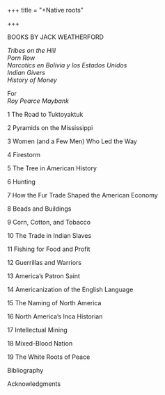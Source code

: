 +++
title = "+Native roots"

+++

BOOKS BY JACK WEATHERFORD

*Tribes on the Hill  
Porn Row  
Narcotics en Bolivia y los Estados Unidos  
Indian Givers  
History of Money*





For  
*Roy Pearce Maybank*  






1 The Road to Tuktoyaktuk

2 Pyramids on the Mississippi

3 Women \(and a Few Men\) Who Led the Way

4 Firestorm

5 The Tree in American History

6 Hunting

7 How the Fur Trade Shaped the American Economy

8 Beads and Buildings

9 Corn, Cotton, and Tobacco

10 The Trade in Indian Slaves

11 Fishing for Food and Profit

12 Guerrillas and Warriors

13 America’s Patron Saint

14 Americanization of the English Language

15 The Naming of North America

16 North America’s Inca Historian

17 Intellectual Mining

18 Mixed-Blood Nation

19 The White Roots of Peace

Bibliography

Acknowledgments




